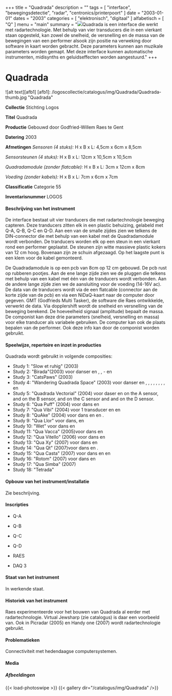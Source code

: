 ﻿+++
title = "Quadrada"
description = ""
tags = [
"interface", "bewegingsdetectie", "radar", "centronics/printerpoort"
]
date = "2003-01-01"
dates = "2003"
categories = [ "elektronisch", "digitaal"
]
alfabetisch = [ "Q"
]
menu = "main"
summary = "<a href='/logoscollectie/catalogus/2003/quadrada'><img src='/logoscollectie/catalogus/img/Quadrada/Quadrada-thumb.jpg'></a>Quadrada is een interface die werkt met radartechnologie. Met behulp van vier transducers die in een vierkant staan opgesteld, kan zowel de snelheid, de versnelling en de massa van de bewegingen van een performer alsook zijn positie na verweking door software in kaart worden gebracht. Deze parameters kunnen aan muzikale parameters worden gemapt. Met deze interface kunnen automatische instrumenten, midisynths en geluidseffecten worden aangestuurd."
+++

# Quadrada 

![alt text][afb1]
[afb1]: /logoscollectie/catalogus/img/Quadrada/Quadrada-thumb.jpg "Quadrada"

**Collectie**
Stichting Logos

**Titel**
Quadrada

**Productie**
Gebouwd door Godfried-Willem Raes te Gent

**Datering**
2003

**Afmetingen**
*Sensoren (4 stuks):*
H x B x L: 4,5cm x 6cm x 8,5cm

*Sensorsteunen (4 stuks):*
H x B x L: 12cm x 10,5cm x 10,5cm

*Quadradamodule (zonder flatcable):*
H x B x L: 3cm x 12cm x 8cm

*Voeding (zonder kabels):*
H x B x L: 7cm x 6cm x 7cm

**Classificatie**
Categorie 55

**Inventarisnummer**
LOGOS 

#### Beschrijving van het instrument
De interface bestaat uit vier tranducers die met radartechnologie beweging capteren. Deze tranducers zitten elk in een plastic behuizing, gelabeld met Q-A, Q-B, Q-C en Q-D. Aan een van de smalle zijdes zien we telkens de DIN-connector die met behulp van een kabel met de Quadradamodule wordt verbonden. De tranducers worden elk op een steun in een vierkant rond een performer geplaatst. De steunen zijn witte massieve plastic kokers van 12 cm hoog. Bovenaan zijn ze schuin afgezaagd. Op het laagste punt is een klem voor de kabel gemonteerd.

De Quadradamodule is op een pcb van 8cm op 12 cm gebouwd. De pcb rust op rubberen pootjes. Aan de ene lange zijde zien we de pluggen die telkens met behulp van een kabel met één van de tranducers wordt verbonden. Aan de andere lange zijde zien we de aansluiting voor de voeding (14-16V ac). De data van de tranducers wordt via de een flatcable (connector aan de korte zijde van de pcb) en via een NiDaQ-kaart naar de computer door gegeven. GMT (Godfrieds Multi Tasker), de software die Raes ontwikkelde, verwerkt de data. Via dopplershift wordt de snelheid en versnelling van de beweging berekend. De hoeveelheid signaal (amplitude) bepaalt de massa. De componist kan deze drie parameters (snelheid, versnelling en massa) voor elke tranducer als variabele gebruiken. De computer kan ook de plaats bepalen van de performer. Ook deze info kan door de componist worden gebruikt.

#### Speelwijze, repertoire en inzet in producties
Quadrada wordt gebruikt in volgende composities:
- Study 1: "Slow et ruhig" (2003)
- Study 2: "Birada"(2003) voor danser en <Piperola>, <Bourdonola>, - <Harma> en <Vox Humanola>
- Study 3: "CatsPaws" (2003)
- Study 4: "Wandering Quadrada Space" (2003) voor danser en <Troms>, <Vox Humanola>, <Vibi>, <Harma>, <Piperola>, <Belly>, <Autosax>, <Bourdonola>, <Thunderwood> en <Springers>
- Study 5: "Quadrada Vectorial" (2004) voor daser en <Puff> on the A sensor, <Klung> and <Tubi> on the B sensor, <Player Piano> and <Vox Humanola> on the C sensor and <Vibi> and <Belly> on the D sensor.
- Study 6: "Qua Puff" (2004) voor dans en <Puff>
- Study 7: "Qua Vibi" (2004) voor 1 transducer en <Vibi> en <Belly> 
- Study 8: "QuAke" (2004) voor dans en <Ake> en <Harma>. 
- Study 9: "Qua Llor" voor dans, <Llor> en <Belly>
- Study 10: "Wet" voor dans en <Dripper>
- Study 11: "Qua Vacca" (2005)voor dans en <Vacca>
- Study 12: "Qua Vitello" (2006) voor dans en <Vitello>
- Study 13: "Qua Xy" (2007) voor dans en <Xy>
- Study 14: "Qua Qt" (2007)voor dans en <Qt>. 
- Study 15: "Qua Casta" (2007) voor dans en <Casta Uno> en <Casta Due>
- Study 16: "Rotom" (2007) voor dans en <Rotomotom>
- Study 17: "Qua Simba" (2007)
- Study 18: "Tetrada"

#### Opbouw van het instrument/installatie
Zie beschrijving.

#### Inscripties
- Q-A
- Q-B
- Q-C
- Q-D

- RAES 
- DAQ 3

#### Staat van het instrument
In werkende staat.

#### Historiek van het instrument
Raes experimenteerde voor het bouwen van Quadrada al eerder met radartechnologie. Virtual Jewsharp (zie catalogus) is daar een voorbeeld van. Ook in Picradar (2005) en Handy one (2007) wordt radartechnologie gebruikt.

#### Problematieken
Connectiviteit met hedendaagse computersystemen.

#### Media
##### Afbeeldingen
{{< load-photoswipe >}}
{{< gallery dir="/catalogus/img/Quadrada" />}}

